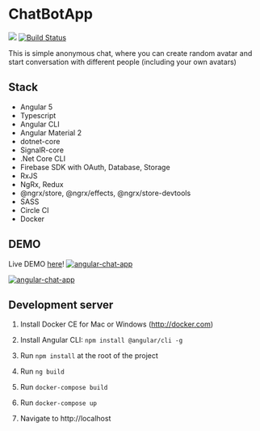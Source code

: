 # ChatBotApp

![](https://www.bitrise.io/app/19d5f0f09e3648fd/status.svg?token=IlnA4JFO2kzSPpkJcEuWTA&branch=master)
[![Build Status](https://travis-ci.org/SergeyMNet/chat-app.svg?branch=master)](https://travis-ci.org/SergeyMNet/chat-app)


This is simple anonymous chat,
where you can create random avatar
and start conversation with different people (including your own avatars)

Stack
-----

- Angular 5
- Typescript
- Angular CLI
- Angular Material 2
- dotnet-core
- SignalR-core
- .Net Core CLI
- Firebase SDK with OAuth, Database, Storage
- RxJS
- NgRx, Redux 
- @ngrx/store, @ngrx/effects, @ngrx/store-devtools
- SASS
- Circle CI
- Docker

## DEMO
Live DEMO [here](https://alice-1d9df.firebaseapp.com/)!
[![angular-chat-app](https://github.com/SergeyMNet/chat-app/blob/master/scr/Chat-emoji.gif)](https://alice-1d9df.firebaseapp.com/)

[![angular-chat-app](https://github.com/SergeyMNet/chat-app/blob/master/scr/chat_redux.gif)](https://alice-1d9df.firebaseapp.com/)

## Development server

1. Install Docker CE for Mac or Windows (http://docker.com)

1. Install Angular CLI: `npm install @angular/cli -g`

1. Run `npm install` at the root of the project

1. Run `ng build`

1. Run `docker-compose build`

1. Run `docker-compose up`

1. Navigate to http://localhost
